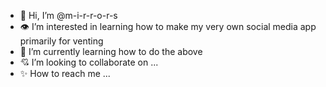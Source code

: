 - 🎊 Hi, I’m @m-i-r-r-o-r-s
- 👁️ I’m interested in learning how to make my very own social media app primarily for venting
- 🤩 I’m currently learning how to do the above
- 💘 I’m looking to collaborate on ...
- ✨ How to reach me ...

<!---
m-i-r-r-o-r-s/m-i-r-r-o-r-s is a ✨ special ✨ repository because its `README.md` (this file) appears on your GitHub profile.
You can click the Preview link to take a look at your changes.
--->
